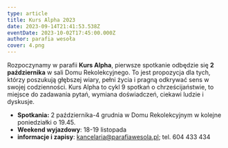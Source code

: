 ```yaml
---
type: article
title: Kurs Alpha 2023
date: 2023-09-14T21:41:53.538Z
eventDate: 2023-10-02T17:45:00.000Z
author: parafia wesoła
cover: 4.png
---
```

<!--StartFragment-->

Rozpoczynamy w parafii **Kurs Alpha**, pierwsze spotkanie odbędzie się **2 października** w sali Domu Rekolekcyjnego. To jest propozycja dla tych, którzy poszukują głębszej wiary, pełni życia i pragną odkrywać sens w swojej codzienności. Kurs Alpha to cykl 9 spotkań o chrześcijaństwie, to miejsce do zadawania pytań, wymiana doświadczeń, ciekawi ludzie i dyskusje.

* **Spotkania:** 2 października-4 grudnia w Domu Rekolekcyjnym w kolejne poniedziałki o 19.45.
* **Weekend wyjazdowy**: 18-19 listopada
* **informacje i zapisy**: kancelaria@parafiawesola.pl; tel. 604 433 434

<!--EndFragment-->